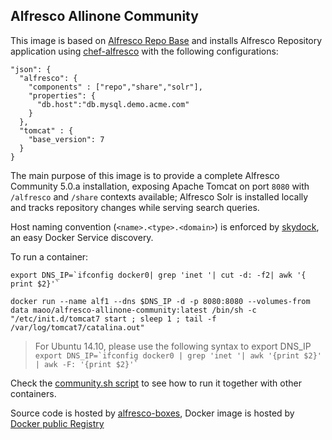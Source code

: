 Alfresco Allinone Community
---

This image is based on [Alfresco Repo Base](https://github.com/maoo/alfresco-boxes/tree/master/docker/images/base/alfresco-repo-base) and installs Alfresco Repository application using [chef-alfresco](https://github.com/maoo/chef-alfresco) with the following configurations:
```
"json": {
  "alfresco": {
    "components" : ["repo","share","solr"],
    "properties": {
      "db.host":"db.mysql.demo.acme.com"
    }
  },
  "tomcat" : {
    "base_version": 7
  }
}
```

The main purpose of this image is to provide a complete Alfresco Community 5.0.a installation, exposing Apache Tomcat on port `8080` with `/alfresco` and `/share` contexts available; Alfresco Solr is installed locally and tracks repository changes while serving search queries.

Host naming convention (`<name>.<type>.<domain>`) is enforced by [skydock](https://github.com/crosbymichael/skydock), an easy Docker Service discovery.

To run a container:
```
export DNS_IP=`ifconfig docker0| grep 'inet '| cut -d: -f2| awk '{ print $2}'`

docker run --name alf1 --dns $DNS_IP -d -p 8080:8080 --volumes-from data maoo/alfresco-allinone-community:latest /bin/sh -c "/etc/init.d/tomcat7 start ; sleep 1 ; tail -f /var/log/tomcat7/catalina.out"
```

> For Ubuntu 14.10, please use the following syntax to export DNS_IP
> ```export DNS_IP=`ifconfig docker0 | grep 'inet '| awk '{print $2}' | awk -F: '{print $2}'` ```

Check the [community.sh script](https://github.com/maoo/alfresco-boxes/blob/master/docker/scripts/run/community.sh) to see how to run it together with other containers.

Source code is hosted by [alfresco-boxes](https://github.com/maoo/alfresco-boxes/tree/master/docker/images/allinone/alfresco-allinone-community), Docker image is hosted by [Docker public Registry](https://registry.hub.docker.com/u/maoo/alfresco-allinone-community)
